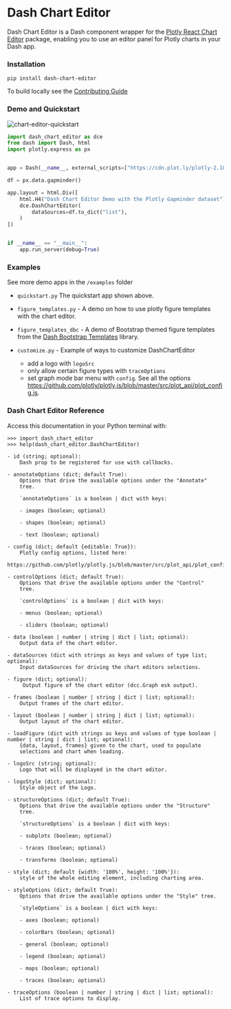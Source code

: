 # Dash Chart Editor

Dash Chart Editor is a Dash component wrapper for the [Plotly React Chart Editor](https://github.com/plotly/react-chart-editor) package, enabling you to use an editor panel for Plotly charts in your Dash app.

### Installation
`pip install dash-chart-editor`

To build locally see the [Contributing Guide](https://github.com/BSd3v/dash-chart-editor/blob/main/CONTRIBUTING.md)


### Demo and Quickstart


![chart-editor-quickstart](https://user-images.githubusercontent.com/72614349/227724301-e5b23a7b-3f23-423a-bebd-a88ba47dbb7c.gif)



```python
import dash_chart_editor as dce
from dash import Dash, html
import plotly.express as px


app = Dash(__name__, external_scripts=["https://cdn.plot.ly/plotly-2.18.2.min.js"])

df = px.data.gapminder()

app.layout = html.Div([
    html.H4("Dash Chart Editor Demo with the Plotly Gapminder dataset"),
    dce.DashChartEditor(
        dataSources=df.to_dict("list"),
    )
])


if __name__ == "__main__":
    app.run_server(debug=True)


```

### Examples

See more demo apps in the `/examples` folder

- `quickstart.py`  The quickstart app shown above.    

- `figure_templates.py` - A demo on how to use plotly figure templates with the chart editor.   

- `figure_templates_dbc` -  A demo of Bootstrap themed figure templates from the [Dash Bootstrap Templates](https://github.com/AnnMarieW/dash-bootstrap-templates) library.    

- `customize.py` - Example of ways to customize DashChartEditor
  - add a logo with `logoSrc`
  - only allow certain figure types with `traceOptions`
  - set graph mode bar menu with `config`.  See all the options https://github.com/plotly/plotly.js/blob/master/src/plot_api/plot_config.js.
 




### Dash Chart Editor Reference

Access this documentation in your Python terminal with:
```
>>> import dash_chart_editor
>>> help(dash_chart_editor.DashChartEditor)

```

```   
- id (string; optional):
    Dash prop to be registered for use with callbacks.
   
- annotateOptions (dict; default True):
    Options that drive the available options under the "Annotate"
    tree.
   
    `annotateOptions` is a boolean | dict with keys:
   
    - images (boolean; optional)
   
    - shapes (boolean; optional)
   
    - text (boolean; optional)
   
- config (dict; default {editable: True}):
    Plotly config options, listed here:
    https://github.com/plotly/plotly.js/blob/master/src/plot_api/plot_config.js.
   
- controlOptions (dict; default True):
    Options that drive the available options under the "Control"
    tree.
   
    `controlOptions` is a boolean | dict with keys:
   
    - menus (boolean; optional)
   
    - sliders (boolean; optional)
   
- data (boolean | number | string | dict | list; optional):
    Output data of the chart editor.
   
- dataSources (dict with strings as keys and values of type list; optional):
    Input dataSources for driving the chart editors selections.
 
- figure (dict; optional):
     Output figure of the chart editor (dcc.Graph esk output).

- frames (boolean | number | string | dict | list; optional):
    Output frames of the chart editor.
   
- layout (boolean | number | string | dict | list; optional):
    Output layout of the chart editor.
   
- loadFigure (dict with strings as keys and values of type boolean | number | string | dict | list; optional):
    {data, layout, frames} given to the chart, used to populate
    selections and chart when loading.
   
- logoSrc (string; optional):
    Logo that will be displayed in the chart editor.
   
- logoStyle (dict; optional):
    Style object of the Logo.
   
- structureOptions (dict; default True):
    Options that drive the available options under the "Structure"
    tree.
   
    `structureOptions` is a boolean | dict with keys:
   
    - subplots (boolean; optional)
   
    - traces (boolean; optional)
   
    - transforms (boolean; optional)
   
- style (dict; default {width: '100%', height: '100%'}):
    style of the whole editing element, including charting area.
   
- styleOptions (dict; default True):
    Options that drive the available options under the "Style" tree.
   
    `styleOptions` is a boolean | dict with keys:
   
    - axes (boolean; optional)
   
    - colorBars (boolean; optional)
   
    - general (boolean; optional)
   
    - legend (boolean; optional)
   
    - maps (boolean; optional)
   
    - traces (boolean; optional)
   
- traceOptions (boolean | number | string | dict | list; optional):
    List of trace options to display.
 ``` 




